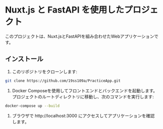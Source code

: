 # Nuxt.js と FastAPI を使用したプロジェクト

このプロジェクトは、Nuxt.jsとFastAPIを組み合わせたWebアプリケーションです。

## インストール

1. このリポジトリをクローンします:

```bash
git clone https://github.com/19ss109a/PracticeApp.git
```

1. Docker Composeを使用してフロントエンドとバックエンドを起動します。プロジェクトのルートディレクトリに移動し、次のコマンドを実行します:
```bash
docker-compose up --build
```

1. ブラウザで http://localhost:3000 にアクセスしてアプリケーションを確認します。
